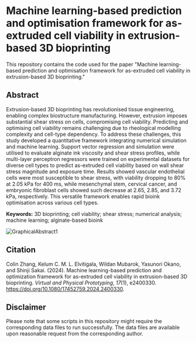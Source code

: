 # Machine learning-based prediction and optimisation framework for as-extruded cell viability in extrusion-based 3D bioprinting

This repository contains the code used for the paper "Machine learning-based prediction and optimisation framework for as-extruded cell viability in extrusion-based 3D bioprinting."

## Abstract
Extrusion-based 3D bioprinting has revolutionised tissue engineering, enabling complex biostructure manufacturing. However, extrusion imposes substantial shear stress on cells, compromising cell viability. Predicting and optimising cell viability remains challenging due to rheological modelling complexity and cell-type dependency. To address these challenges, this study developed a quantitative framework integrating numerical simulation and machine learning. Support vector regression and simulation were utilised to evaluate alginate ink viscosity and shear stress profiles, while multi-layer perceptron regressors were trained on experimental datasets for diverse cell types to predict as-extruded cell viability based on wall shear stress magnitude and exposure time. Results showed vascular endothelial cells were most susceptible to shear stress, with viability dropping to 80% at 2.05 kPa for 400 ms, while mesenchymal stem, cervical cancer, and embryonic fibroblast cells showed such decrease at 2.65, 2.85, and 3.72 kPa, respectively. This versatile framework enables rapid bioink optimisation across various cell types.

**Keywords:** 3D bioprinting; cell viability; shear stress; numerical analysis; machine learning; alginate-based bioink

![GraphicalAbstract1](https://github.com/user-attachments/assets/c750fb16-46e7-4ac1-92c1-3b0f4d8f252f)

## Citation
Colin Zhang, Kelum C. M. L. Elvitigala, Wildan Mubarok, Yasunori Okano, and Shinji Sakai.
(2024). Machine learning-based prediction and optimization framework for as-extruded cell viability in extrusion-based 3D bioprinting. <i>Virtual and Physical Prototyping</i>, <i>17</i>(1), e2400330. <a href="https://doi.org/10.1080/17452759.2024.2400330">https://doi.org/10.1080/17452759.2024.2400330</a>.

## Disclaimer
Please note that some scripts in this repository might require the corresponding data files to run successfully. The data files are available upon reasonable request from the corresponding author.
